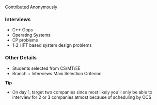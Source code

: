 Contributed Anonymously

### Interviews

- C++ Oops
- Operating Systems
- CP problems
- 1-2 HFT based system design problems

### Other Details

- Students selected from CS/MT/EE
- Branch + Interviews Main Selection Criterion


**Tip**
- On day 1, target two companies since most likely you'll only be able to interview for 2 or 3 companies atmost because of scheduling by OCS

